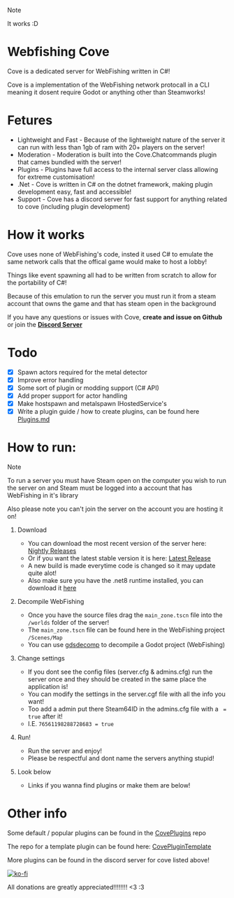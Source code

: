 ﻿> [!NOTE]  
> It works :D

# Webfishing Cove
Cove is a dedicated server for WebFishing written in C#!

Cove is a implementation of the WebFishing network protocall in a CLI meaning it dosent require Godot or anything other than Steamworks!

# Fetures
* Lightweight and Fast - Because of the lightweight nature of the server it can run with less than 1gb of ram with 20+ players on the server!
* Moderation - Moderation is built into the Cove.Chatcommands plugin that cames bundled with the server!
* Plugins - Plugins have full access to the internal server class allowing for extreme customisation!
* .Net - Cove is written in C# on the dotnet framework, making plugin development easy, fast and accessible!
* Support - Cove has a discord server for fast support for anything related to cove (including plugin development)

# How it works
Cove uses none of WebFishing's code, insted it used C# to emulate the same network calls that the offical game would make to host a lobby!

Things like event spawning all had to be written from scratch to allow for the portability of C#!

Because of this emulation to run the server you must run it from a steam account that owns the game and that has steam open in the background

If you have any questions or issues with Cove, **create and issue on Github** or join the [**Discord Server**](https://discord.gg/QfydV2Ze8f)

# Todo
- [X] Spawn actors required for the metal detector
- [X] Improve error handling
- [X] Some sort of plugin or modding support (C# API)
- [X] Add proper support for actor handling
- [X] Make hostspawn and metalspawn IHostedService's
- [X] Write a plugin guide / how to create plugins, can be found here [Plugins.md](./Plugins.md)

# How to run:

> [!NOTE]  
> To run a server you must have Steam open on the computer you wish to run the server on
> and Steam must be logged into a account that has WebFishing in it's library 
> 
> Also please note you can't join the server on the account you are hosting it on!

1. Download
	- You can download the most recent version of the server here: [Nightly Releases](https://github.com/DrMeepso/WebFishingCove/tags)
	- Or if you want the latest stable version it is here: [Latest Release](https://github.com/DrMeepso/WebFishingCove/releases/latest)
	- A new build is made everytime code is changed so it may update quite alot!
	- Also make sure you have the .net8 runtime installed, you can download it [here](https://dotnet.microsoft.com/en-us/download/dotnet/8.0)

2. Decompile WebFishing
	- Once you have the source files drag the `main_zone.tscn` file into the `/worlds` folder of the server!
	- The `main_zone.tscn` file can be found here in the WebFishing project `/Scenes/Map`
	- You can use [gdsdecomp](https://github.com/bruvzg/gdsdecomp) to decompile a Godot project (WebFishing)

3. Change settings
	- If you dont see the config files (server.cfg & admins.cfg) run the server once and they should be created in the same place the application is!
	- You can modify the settings in the server.cgf file with all the info you want!
	- Too add a admin put there Steam64ID in the admins.cfg file with a ` = true` after it!
	- I.E. `76561198288728683 = true`

4. Run!
	- Run the server and enjoy! 
	- Please be respectful and dont name the servers anything stupid!

5. Look below
	- Links if you wanna find plugins or make them are below!
	 
# Other info

Some default / popular plugins can be found in the [CovePlugins](https://github.com/DrMeepso/CovePlugins) repo

The repo for a template plugin can be found here: [CovePluginTemplate](https://github.com/DrMeepso/TemplateCovePlugin)

More plugins can be found in the discord server for cove listed above!

[![ko-fi](https://ko-fi.com/img/githubbutton_sm.svg)](https://ko-fi.com/E1E0E65CR)

All donations are greatly appreciated!!!!!!!! <3 :3
